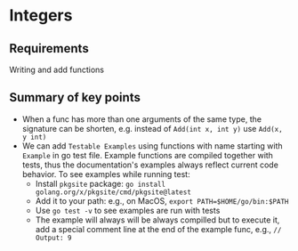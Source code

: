 # Integers

## Requirements

Writing and add functions 

## Summary of key points

* When a func has more than one arguments of the same type, the signature can be shorten, e.g. instead of `Add(int x, int y)` use `Add(x, y int)` 
* We can add `Testable Examples` using functions with name starting with `Example` in go test file. Example functions are compiled together with tests, thus the documentation's examples always reflect current code behavior. To see examples while running test:
    * Install `pkgsite` package: `go install golang.org/x/pkgsite/cmd/pkgsite@latest`
    * Add it to your path: e.g., on MacOS, `export PATH=$HOME/go/bin:$PATH`
    * Use `go test -v` to see examples are run with tests
    * The example will always will be always compilled but to execute it, add a special comment line at the end of the example func, e.g., `// Output: 9`
